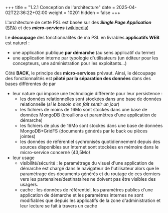 +++
title = "1.2.1 Conception de l'architecture"
date = 2025-04-02T22:36:22+02:00
weight = 10201
hidden = false
+++

L'architecture de cette PSL est basée sur des ***Single Page Application*** ([SPA](https://fr.wikipedia.org/wiki/Application_web_monopage)) et des ***micro-services*** ([wikipedia](https://fr.wikipedia.org/wiki/Microservices))

Le **découpage** des fonctionnalités de ma PSL en livrables **applicatifs WEB** est naturel : 
* une application publique **par démarche** (au sens applicatif du terme)
* une application interne par typologie d'utilisateurs (un éditeur pour les concepteurs, une administration pour les exploitants...)

Côté **BACK**, le principe des **micro-services** prévaut. Ainsi, le découpage des fonctionnalités est **piloté par la séparation des données** dans des bases différentes de par
* leur nature qui impose une technologie différente pour leur persistence :
  * les données relationnelles sont stockées dans une base de données relationnelle (_si le besoin s'en fait sentir un jour_)
  * les fichiers de moins de 16Mo sont stockés dans une base de données MongoDB (brouillons et paramètres d'une application de démarche)
  * les fichiers de plus de 16Mo sont stockés dans une base de données MongoDB+GridFS (documents générés par le back ou pièces jointes)
  * les données de référentiel sychronisés quotidiennement depuis des sources disponibles sur Internet sont stockées en mémoire dans le micro-service concerné (43,5Mo)
* leur usage 
  * visibilité/sécurité : le paramétrage du visuel d'une application de démarche est chargé dans le navigateur de l'utilisateur alors que le paramétrage des documents générés et du routage de ces derniers vers les partenaires/destinataires ne doivent pas être visibles des usagers.
  * cache : les données de référentiel, les paramètres publics d'une application de démarche et les paramètres internes ne sont modifiables que depuis les applicatifs de la zone d'administration et leur lecture se fait à travers un cache
